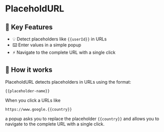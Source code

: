 # PlaceholdURL

## 🚀 Key Features

- 💡 Detect placeholders like `{{userId}}` in URLs
- ⌨️ Enter values in a simple popup
- ⚡ Navigate to the complete URL with a single click

## 🧠 How it works

PlaceholdURL detects placeholders in URLs using the format:

`{{placeholder-name}}`

When you click a URLs like

`https://www.google.{{country}}`

a popup asks you to replace the placeholder `{{country}}` and allows you to navigate to the complete URL with a single
click.
